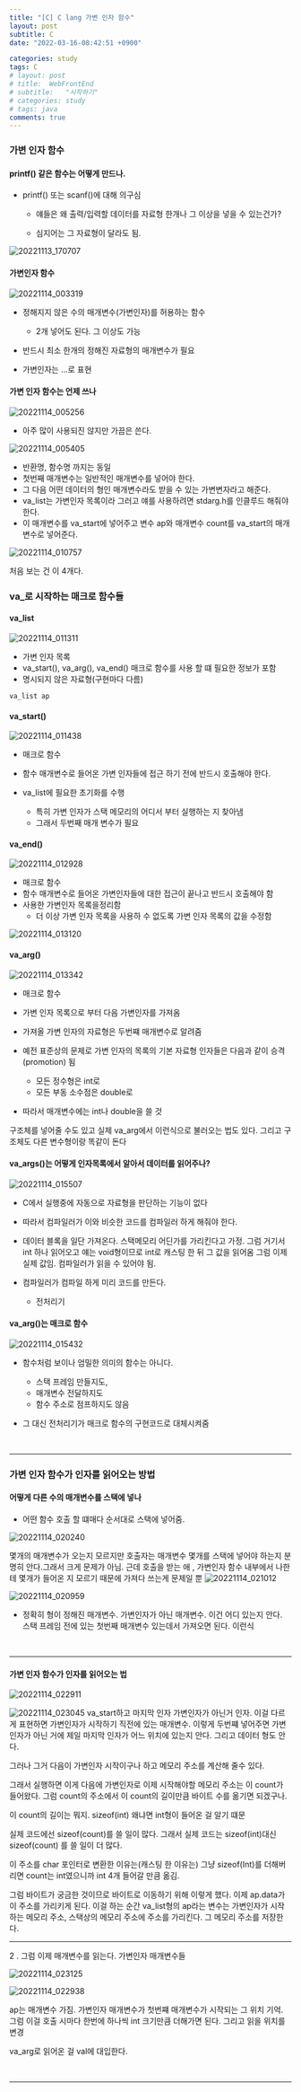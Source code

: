 ```yaml
---
title: "[C] C lang 가변 인자 함수"
layout: post
subtitle: C
date: "2022-03-16-08:42:51 +0900"

categories: study
tags: C
# layout: post
# title:  WebFrontEnd
# subtitle:   "시작하기"
# categories: study
# tags: java
comments: true
---
```


### 가변 인자 함수

#### printf() 같은 함수는 어떻게 만드나.

- printf() 또는 scanf()에 대해 의구심

  - 얘들은 왜 출력/입력할 데이터를 자료형 한개나 그 이상을 넣을 수 있는건가?

  - 심지어는 그 자료형이 달라도 됨.

![20221113_170707](https://user-images.githubusercontent.com/37941513/201512195-1644dd74-3b3a-429b-a33a-b185fd8936ea.png)


#### 가변인자 함수 
![20221114_003319](https://user-images.githubusercontent.com/37941513/201530610-5023d098-def5-40aa-a191-51db0875a435.png)


- 정해지지 않은 수의 매개변수(가변인자)를 허용하는 함수
  - 2개 넣어도 된다. 그 이상도 가능

- 반드시 최소 한개의 정해진 자료형의 매개변수가 필요
- 가변인자는 ...로 표현


#### 가변 인자 함수는 언제 쓰나

![20221114_005256](https://user-images.githubusercontent.com/37941513/201531230-2652f96d-bb97-477c-84bc-7df1e2438bad.png)

- 아주 많이 사용되진 않지만 가끔은 쓴다.

![20221114_005405](https://user-images.githubusercontent.com/37941513/201531228-30229d6e-73b4-497d-b729-37090671ab97.png)

- 반환명, 함수명 까지는 동일
- 첫번째 매개변수는 일반적인 매개변수를 넣어야 한다.
- 그 다음 어떤 데이터의 형인 매개변수라도 받을 수 있는 가변변자라고 해준다.
- va_list는 가변인자 목록이라 그러고 얘를 사용하려면 stdarg.h를 인클루드 해줘야 한다.
- 이 매개변수를 va_start에 넣어주고 변수 ap와 매개변수 count를 va_start의 매개변수로 넣어준다.


![20221114_010757](https://user-images.githubusercontent.com/37941513/201531752-e9b40562-602d-41a7-b45d-bfa568d3e1f3.png)


처음 보는 건 이 4개다.

### va_로 시작하는 매크로 함수들


#### va_list


![20221114_011311](https://user-images.githubusercontent.com/37941513/201532265-fb647376-1638-440f-a7c8-37c4cbfe82af.png)

- 가변 인자 목록
- va_start(), va_arg(), va_end() 매크로 함수를 사용 할 떄 필요한 정보가 포함
- 명시되지 않은 자료형(구현마다 다름)

```
va_list ap
```

#### va_start()


![20221114_011438](https://user-images.githubusercontent.com/37941513/201532263-104d66bb-380f-4be6-b78e-6e1533f4cce3.png)

- 매크로 함수
- 함수 매개변수로 들어온 가변 인자들에 접근 하기 전에 반드시 호출해야 한다.

- va_list에 필요한 초기화를 수행
  - 특히 가변 인자가 스택 메모리의 어디서 부터 실행하는 지 찾아냄
  - 그래서 두번째 매개 변수가 필요

#### va_end()

![20221114_012928](https://user-images.githubusercontent.com/37941513/201532799-26ecb461-4949-434b-92e2-3921c4a3c940.png)


- 매크로 함수
- 함수 매개변수로 들어온 가변인자들에 대한 접근이 끝나고 반드시 호출해야 함
- 사용한 가변인자 목록을정리함
  - 더 이상 가변 인자 목록을 사용하 수 없도록 가변 인자 목록의 값을 수정함 


![20221114_013120](https://user-images.githubusercontent.com/37941513/201532801-bfd7fdf3-60bd-4441-9780-e5da7fc554a5.png)




#### va_arg()

![20221114_013342](https://user-images.githubusercontent.com/37941513/201532908-032aed56-66ee-4f7e-8b4f-bf0769f57bfd.png)


- 매크로 함수
- 가변 인자 목록으로 부터 다음 가변인자를 가져옴
- 가져올 가변 인자의 자료형은 두번쨰 매개변수로 알려줌
- 예전 표준상의 문제로 가변 인자의 목록의 기본 자료형 인자들은 다음과 같이 승격(promotion) 됨

  - 모든 정수형은 int로
  - 모든 부동 소수점은 double로

- 따라서 매개변수에는 int나 double을 쓸 것


구조체를 넣어줄 수도 있고 실제 va_arg에서 이런식으로 불러오는 법도 있다.
그리고 구조체도 다른 변수형이랑 똑같이 돈다

#### va_args()는 어떻게 인자목록에서 알아서 데이터를 읽어주나?

![20221114_015507](https://user-images.githubusercontent.com/37941513/201533895-3ba4fb7a-2ce5-46c8-813c-cf079d87d50a.png)


- C에서 실행중에 자동으로 자료형을 판단하는 기능이 없다
- 따라서 컴파일러가 이와 비슷한 코드를 컴파일러 하게 해줘야 한다.

- 데이터 블록을 일단 가져온다. 스택메모리 어딘가를 가리킨다고 가정. 그럼 거기서 int 하나 읽어오고 얘는 void형이므로 int로 캐스팅 한 뒤 그 값을 읽어옴 그럼 이제 실제 값임. 컴파일러가 읽을 수 있어야 됨.


- 컴파일러가 컴파일 하게 미리 코드를 만든다.
  - 전처리기

#### va_arg()는 매크로 함수


![20221114_015432](https://user-images.githubusercontent.com/37941513/201533903-48386b6f-5761-40a2-a5b5-fa5407516200.png)


- 함수처럼 보이나 엄밀한 의미의 함수는 아니다.
  - 스택 프레임 만들지도, 
  - 매개변수 전달하지도
  - 함수 주소로 점프하지도 않음

- 그 대신 전처리기가 매크로 함수의 구현코드로 대체시켜줌

<br>

--------


### 가변 인자 함수가 인자를 읽어오는 방법

#### 어떻게 다른 수의 매개변수를 스택에 넣나

- 어떤 함수 호출 할 떄매다 순서대로 스택에 넣어줌.


![20221114_020240](https://user-images.githubusercontent.com/37941513/201534511-4dad871d-a8f5-46d8-a925-ee44b06a8ce4.png)



몇개의 매개변수가 오는지 모르지만
호출자는 매개변수 몇개를 스택에 넣어야 하는지 분명히 안다.그래서 크게 문제가 아님. 근데 호출을 받는 애 , 가변인자 함수 내부에서 나한테 몇개가 들어온 지 모르기 때문에 가져다 쓰는게 문제일 뿐
![20221114_021012](https://user-images.githubusercontent.com/37941513/201534624-08b81f52-8dd8-4d72-bc27-2eb077eb48a8.png)

![20221114_020959](https://user-images.githubusercontent.com/37941513/201534625-773bb593-8d45-4736-9db6-d80fe763b9ca.png)


- 정확히 형이 정해진 매개변수. 가변인자가 아닌 매개변수. 이건 어디 있는지 안다. 스택 프레임 전에 있는 첫번째 매개변수 있는데서 가져오면 된다. 이런식


<br>

-------


#### 가변 인자 함수가 인자를 읽어오는 법


![20221114_022911](https://user-images.githubusercontent.com/37941513/201535597-79170e29-a2ed-426e-acaa-118bc22af3eb.png)

![20221114_023045](https://user-images.githubusercontent.com/37941513/201535579-a4191228-d666-47b4-a5c2-4c221fd5f628.png)
va_start하고 마지막 인자 가변인자가 아닌거 인자. 이걸 다르게 표현하면 가변인자가 시작하기 직전에 있는 매개변수. 이렇게 두번쨰 넣어주면 가변인자가 아닌 거에 제일 마지막 인자가 어느 위치에 있는지 안다. 그리고 데이터 형도 안다.

그러나 그거 다음이 가변인자 시작이구나 하고 메모리 주소를 계산해 줄수 있다.  

그래서 실행하면 이게 다음에 가변인자로 이제 시작해야할 메모리 주소는 이 count가 들어왔다. 그럼 count의 주소에서 이 count의 길이만큼 바이트 수를 옮기면 되겠구나.

이 count의 길이는 뭐지. sizeof(int) 왜냐면 int형이 들어온 걸 알기 떄문

실제 코드에선 sizeof(count)를 쓸 일이 많다. 그래서 실제 코드는 sizeof(int)대신 sizeof(count) 를 쓸 일이 더 많다.

이 주소를 char 포인터로 변환한 이유는(캐스팅 한 이유는)  그냥 sizeof(Int)를 더해버리면 count는 int였으니까 int 4개 들어갈 만큼 옮김.

그럼 바이트가 궁금한 것이므로 바이트로 이동하기 위해 이렇게 했다.
이제 ap.data가 이 주소를 가리키게 된다.
이걸 하는 순간 va_list형의 ap라는 변수는 가변인자가 시작하는 메모리 주소, 스택상의 메모리 주소에 주소를 가리킨다. 그 메모리 주소를 저장한다.
<br>

----


2 . 그럼 이제 매개변수를 읽는다. 가변인자 매개변수들

![20221114_023125](https://user-images.githubusercontent.com/37941513/201535584-3d358fa0-a625-49fe-82cb-a9a7f5769ff8.png)

![20221114_022938](https://user-images.githubusercontent.com/37941513/201535585-0329233e-b652-4472-adf8-03d2a8e9632c.png)


ap는 매개변수 가짐. 가변인자  매개변수가 첫번쨰 매개변수가 시작되는 그 위치 기억. 그럼 이걸 호출 시마다 한번에 하나씩 int 크기만큼 더해가면 된다. 그리고 읽을 위치를 변경

va_arg로 읽어온 걸 val에 대입한다.

<br>

----------

